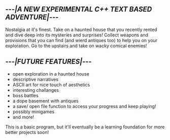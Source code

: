 ## ---*|A NEW EXPERIMENTAL C++ TEXT BASED ADVENTURE|*---
Nostalgia at it's finest. Take on a haunted house that you recently rented and dive deep into its mysteries and surprises! 
Collect weapons and provisions that you can find (and wierd antiques too) to help you on your exploration.
Go to the upstairs and take on wacky comical enemies!
## ---*|FUTURE FEATURES|*---
* open exploration in a haunted house
* descriptive narratives
* ASCII art for nice touch of aesthetics
* interesting challanges
* boss battles
* a dope basement with antiques
* a save/ open file function to access your progress and keep playing!
* possibly minigames
* and more!

This is a basic program, but it'll eventually be a learning foundation for more better projects soon!
